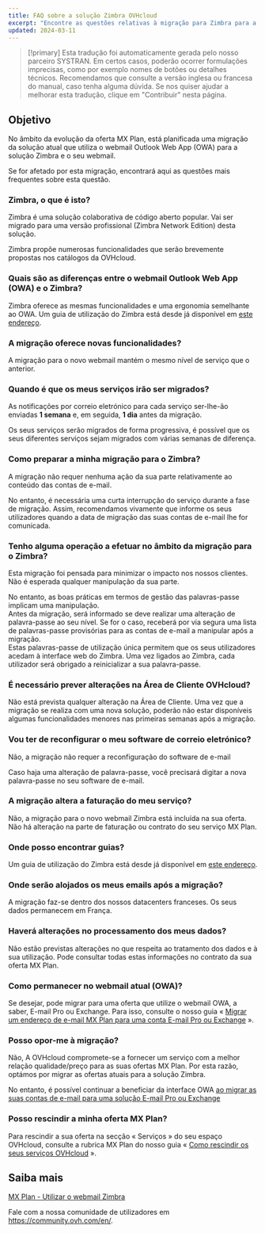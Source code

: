 ```yaml
---
title: FAQ sobre a solução Zimbra OVHcloud
excerpt: "Encontre as questões relativas à migração para Zimbra para a oferta MX Plan da OVHcloud"
updated: 2024-03-11
---
```


> [!primary]
> Esta tradução foi automaticamente gerada pelo nosso parceiro SYSTRAN. Em certos casos, poderão ocorrer formulações imprecisas, como por exemplo nomes de botões ou detalhes técnicos. Recomendamos que consulte a versão inglesa ou francesa do manual, caso tenha alguma dúvida. Se nos quiser ajudar a melhorar esta tradução, clique em "Contribuir" nesta página.
>

## Objetivo

No âmbito da evolução da oferta MX Plan, está planificada uma migração da solução atual que utiliza o webmail Outlook Web App (OWA) para a solução Zimbra e o seu webmail.

Se for afetado por esta migração, encontrará aqui as questões mais frequentes sobre esta questão.

### Zimbra, o que é isto?

Zimbra é uma solução colaborativa de código aberto popular. Vai ser migrado para uma versão profissional (Zimbra Network Edition) desta solução.

Zimbra propõe numerosas funcionalidades que serão brevemente propostas nos catálogos da OVHcloud.

### Quais são as diferenças entre o webmail Outlook Web App (OWA) e o Zimbra?

Zimbra oferece as mesmas funcionalidades e uma ergonomia semelhante ao OWA. Um guia de utilização do Zimbra está desde já disponível em [este endereço](/pages/web_cloud/email_and_collaborative_solutions/mx_plan/email_zimbra).

### A migração oferece novas funcionalidades?

A migração para o novo webmail mantém o mesmo nível de serviço que o anterior.

### Quando é que os meus serviços irão ser migrados?

As notificações por correio eletrónico para cada serviço ser-lhe-ão enviadas **1 semana** e, em seguida, **1 dia** antes da migração.

Os seus serviços serão migrados de forma progressiva, é possível que os seus diferentes serviços sejam migrados com várias semanas de diferença.

### Como preparar a minha migração para o Zimbra?

A migração não requer nenhuma ação da sua parte relativamente ao conteúdo das contas de e-mail.

No entanto, é necessária uma curta interrupção do serviço durante a fase de migração. Assim, recomendamos vivamente que informe os seus utilizadores quando a data de migração das suas contas de e-mail lhe for comunicada.

### Tenho alguma operação a efetuar no âmbito da migração para o Zimbra?

Esta migração foi pensada para minimizar o impacto nos nossos clientes. Não é esperada qualquer manipulação da sua parte.

No entanto, as boas práticas em termos de gestão das palavras-passe implicam uma manipulação.<br>
Antes da migração, será informado se deve realizar uma alteração de palavra-passe ao seu nível. Se for o caso, receberá por via segura uma lista de palavras-passe provisórias para as contas de e-mail a manipular após a migração.<br>
Estas palavras-passe de utilização única permitem que os seus utilizadores acedam à interface web do Zimbra. Uma vez ligados ao Zimbra, cada utilizador será obrigado a reinicializar a sua palavra-passe.

### É necessário prever alterações na Área de Cliente OVHcloud?

Não está prevista qualquer alteração na Área de Cliente. Uma vez que a migração se realiza com uma nova solução, poderão não estar disponíveis algumas funcionalidades menores nas primeiras semanas após a migração.

### Vou ter de reconfigurar o meu software de correio eletrónico?

Não, a migração não requer a reconfiguração do software de e-mail

Caso haja uma alteração de palavra-passe, você precisará digitar a nova palavra-passe no seu software de e-mail.

### A migração altera a faturação do meu serviço?

Não, a migração para o novo webmail Zimbra está incluída na sua oferta. Não há alteração na parte de faturação ou contrato do seu serviço MX Plan.

### Onde posso encontrar guias?

Um guia de utilização do Zimbra está desde já disponível em [este endereço](/pages/web_cloud/email_and_collaborative_solutions/mx_plan/email_zimbra).

### Onde serão alojados os meus emails após a migração?

A migração faz-se dentro dos nossos datacenters franceses. Os seus dados permanecem em França.

### Haverá alterações no processamento dos meus dados?

Não estão previstas alterações no que respeita ao tratamento dos dados e à sua utilização. Pode consultar todas estas informações no contrato da sua oferta MX Plan.

### Como permanecer no webmail atual (OWA)?

Se desejar, pode migrar para uma oferta que utilize o webmail OWA, a saber, E-mail Pro ou Exchange. Para isso, consulte o nosso guia « [Migrar um endereço de e-mail MX Plan para uma conta E-mail Pro ou Exchange](/pages/web_cloud/email_and_collaborative_solutions/migrating/migration_control_panel) ».

### Posso opor-me à migração?

Não, A OVHcloud compromete-se a fornecer um serviço com a melhor relação qualidade/preço para as suas ofertas MX Plan. Por esta razão, optámos por migrar as ofertas atuais para a solução Zimbra.

No entanto, é possível continuar a beneficiar da interface OWA [ao migrar as suas contas de e-mail para uma solução E-mail Pro ou Exchange](/pages/web_cloud/email_and_collaborative_solutions/migrating/migration_control_panel)

### Posso rescindir a minha oferta MX Plan?

Para rescindir a sua oferta na secção « Serviços » do seu espaço OVHcloud, consulte a rubrica MX Plan do nosso guia « [Como rescindir os seus serviços OVHcloud](/pages/account_and_service_management/managing_billing_payments_and_services/how_to_cancel_services#mxplan) ».

## Saiba mais

[MX Plan - Utilizar o webmail Zimbra](/pages/web_cloud/email_and_collaborative_solutions/mx_plan/email_zimbra)

Fale com a nossa comunidade de utilizadores em <https://community.ovh.com/en/>.
